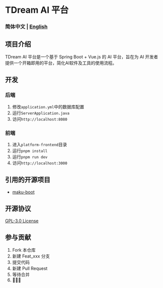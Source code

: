 # TDream AI 平台

### 简体中文 | [English](./README_EN.md)

## 项目介绍
TDream AI 平台是一个基于 Spring Boot + Vue.js 的 AI 平台，旨在为 AI 开发者提供一个开箱即用的平台，简化AI软件及工具的使用流程。

## 开发
### 后端
1. 修改`application.yml`中的数据库配置
2. 运行`ServerApplication.java`
3. 访问`http://localhost:8080`

### 前端
1. 进入`platform-frontend`目录
2. 运行`pnpm install`
3. 运行`pnpm run dev`
4. 访问`http://localhost:3000`

## 引用的开源项目
- [maku-boot](./licenses/MAKU)

## 开源协议
[GPL-3.0 License](./LICENSE)

## 参与贡献
1. Fork 本仓库
2. 新建 Feat_xxx 分支
3. 提交代码
4. 新建 Pull Request
5. 等待合并
6. 🎉🎉🎉
